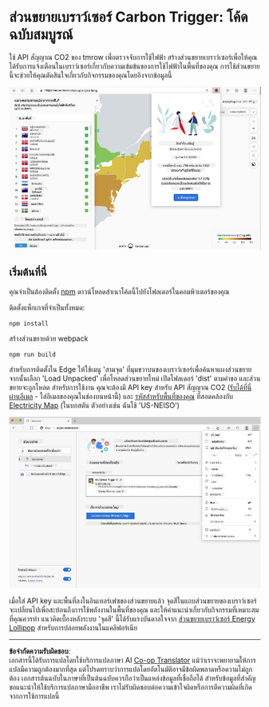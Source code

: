 <!--
CO_OP_TRANSLATOR_METADATA:
{
  "original_hash": "21b364c158c8e4f698de65eeac16c9fe",
  "translation_date": "2025-08-26T22:48:36+00:00",
  "source_file": "5-browser-extension/solution/translation/README.ms.md",
  "language_code": "th"
}
-->
# ส่วนขยายเบราว์เซอร์ Carbon Trigger: โค้ดฉบับสมบูรณ์

ใช้ API สัญญาณ CO2 ของ tmrow เพื่อตรวจจับการใช้ไฟฟ้า สร้างส่วนขยายเบราว์เซอร์เพื่อให้คุณได้รับการแจ้งเตือนในเบราว์เซอร์เกี่ยวกับความเข้มข้นของการใช้ไฟฟ้าในพื้นที่ของคุณ การใช้ส่วนขยายนี้จะช่วยให้คุณตัดสินใจเกี่ยวกับกิจกรรมของคุณโดยอิงจากข้อมูลนี้

![ภาพหน้าจอส่วนขยายเบราว์เซอร์](../../../../../translated_images/extension-screenshot.0e7f5bfa110e92e3875e1bc9405edd45a3d2e02963e48900adb91926a62a5807.th.png)

## เริ่มต้นที่นี่

คุณจำเป็นต้องติดตั้ง [npm](https://npmjs.com) ดาวน์โหลดสำเนาโค้ดนี้ไปยังโฟลเดอร์ในคอมพิวเตอร์ของคุณ

ติดตั้งแพ็กเกจที่จำเป็นทั้งหมด:

```
npm install
```

สร้างส่วนขยายด้วย webpack

```
npm run build
```

สำหรับการติดตั้งใน Edge ให้ใช้เมนู 'สามจุด' ที่มุมขวาบนของเบราว์เซอร์เพื่อค้นหาแผงส่วนขยาย จากนั้นเลือก 'Load Unpacked' เพื่อโหลดส่วนขยายใหม่ เปิดโฟลเดอร์ 'dist' ตามคำขอ และส่วนขยายจะถูกโหลด สำหรับการใช้งาน คุณจะต้องมี API key สำหรับ API สัญญาณ CO2 ([รับได้ที่นี่ผ่านอีเมล](https://www.co2signal.com/) - ใส่อีเมลของคุณในช่องบนหน้านี้) และ [รหัสสำหรับพื้นที่ของคุณ](http://api.electricitymap.org/v3/zones) ที่สอดคล้องกับ [Electricity Map](https://www.electricitymap.org/map) (ในบอสตัน ตัวอย่างเช่น ฉันใช้ 'US-NEISO')

![กำลังดาวน์โหลด](../../../../../translated_images/install-on-edge.78634f02842c48283726c531998679a6f03a45556b2ee99d8ff231fe41446324.th.png)

เมื่อใส่ API key และพื้นที่ลงในอินเทอร์เฟซของส่วนขยายแล้ว จุดสีในแถบส่วนขยายของเบราว์เซอร์จะเปลี่ยนไปเพื่อสะท้อนถึงการใช้พลังงานในพื้นที่ของคุณ และให้คำแนะนำเกี่ยวกับกิจกรรมที่เหมาะสมที่คุณควรทำ แนวคิดเบื้องหลังระบบ 'จุดสี' นี้ได้รับแรงบันดาลใจจาก [ส่วนขยายเบราว์เซอร์ Energy Lollipop](https://energylollipop.com/) สำหรับการปล่อยพลังงานในแคลิฟอร์เนีย

---

**ข้อจำกัดความรับผิดชอบ**:  
เอกสารนี้ได้รับการแปลโดยใช้บริการแปลภาษา AI [Co-op Translator](https://github.com/Azure/co-op-translator) แม้ว่าเราจะพยายามให้การแปลมีความถูกต้องมากที่สุด แต่โปรดทราบว่าการแปลโดยอัตโนมัติอาจมีข้อผิดพลาดหรือความไม่ถูกต้อง เอกสารต้นฉบับในภาษาที่เป็นต้นฉบับควรถือว่าเป็นแหล่งข้อมูลที่เชื่อถือได้ สำหรับข้อมูลที่สำคัญ ขอแนะนำให้ใช้บริการแปลภาษามืออาชีพ เราไม่รับผิดชอบต่อความเข้าใจผิดหรือการตีความผิดที่เกิดจากการใช้การแปลนี้